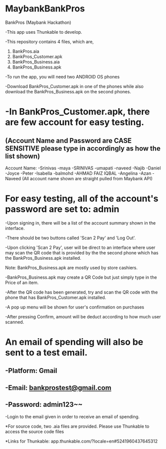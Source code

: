 # MaybankBankPros
BankPros (Maybank Hackathon)

-This app uses Thunkable to develop.

-This repository contains 4 files, which are,

1. BankPros.aia
2. BankPros_Customer.apk
3. BankPros_Business.aia
4. BankPros_Business.apk

-To run the app, you will need two ANDROID OS phones

-Download BankPros_Customer.apk in one of the phones while also download the BankPros_Business.apk on the second phones.

-In BankPros_Customer.apk, there are few account for easy testing.
===============================================================
(Account Name and Password are CASE SENSITIVE please type in accordingly as how the list shown)
-----------------
Account Name:
-Srinivas
-maya
-SRINIVAS
-umapati
-naveed
-Najib
-Daniel
-Joyce
-Peter
-Isabella
-balmohd
-AHMAD FAIZ IQBAL
-Angelina
-Azan
-Naveed
(All account name shown are straight pulled from Maybank API)

For easy testing, all of the account's password are set to: admin
================================================================

-Upon signing in, there will be a list of the account summary shown in the interface.

-There should be two buttons called 'Scan 2 Pay' and 'Log Out'.

-Upon clicking 'Scan 2 Pay', user will be direct to an interface where user may scan the QR code that is provided by the
the second phone which has the  BankPros_Business.apk installed.

Note:  BankPros_Business.apk are mostly used by store cashiers.

-BankPros_Business.apk may create a QR Code but just simply type in the Price of an item.

-After the QR code has been generated, try and scan the QR code with the phone that has BankPros_Customer.apk installed.

-A pop up menu will be shown for user's confirmation on purchases

-After pressing Confirm, amount will be deduct according to how much user scanned.

An email of spending will also be sent to a test email.
=========================

-Platform: Gmail
-------------------
-Email: bankprostest@gmail.com
--------------------
-Password: admin123~~
---------------------

-Login to the email given in order to receive an email of spending.

*For source code, two .aia files are provided. Please use Thunkable to access the source code files

*Links for Thunkable: app.thunkable.com/?locale=en#5241960437645312
